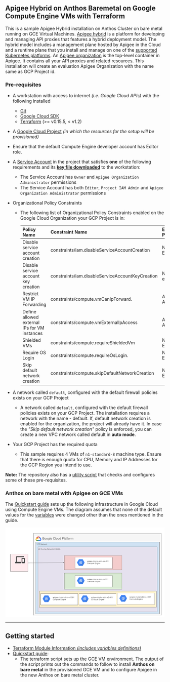 
## Apigee Hybrid on Anthos Baremetal on Google Compute Engine VMs with Terraform

This is a sample Apigee Hybrid installation on Anthos Cluster on bare metal running on GCE Virtual Machines. [Apigee hybrid](https://cloud.google.com/apigee/docs/hybrid/v1.7/what-is-hybrid) is a platform for developing and managing API proxies that features a hybrid deployment model. The hybrid model includes a management plane hosted by Apigee in the Cloud and a runtime plane that you install and manage on one of the [supported Kubernetes platforms](https://cloud.google.com/apigee/docs/hybrid/supported-platforms). An [Apigee organization](https://cloud.google.com/apigee/docs/api-platform/fundamentals/organization-structure) is the top-level container in Apigee. It contains all your API proxies and related resources. This installation will create an evaluation Apigee Organization with the name same as GCP Project id.

### Pre-requisites

- A workstation with access to internet _(i.e. Google Cloud APIs)_ with the following installed
  - [Git](https://www.atlassian.com/git/tutorials/install-git)
  - [Google Cloud SDK](https://cloud.google.com/sdk/docs/install)
  - [Terraform](https://learn.hashicorp.com/tutorials/terraform/install-cli) (>= v0.15.5, < v1.2)

- A [Google Cloud Project](https://console.cloud.google.com/cloud-resource-manager?_ga=2.187862184.1029435410.1614837439-1338907320.1614299892) _(in which the resources for the setup will be provisioned)_

- Ensure that the default Compute Engine developer account has Editor role.

- A [Service Account](https://cloud.google.com/iam/docs/creating-managing-service-accounts) in the project that satisfies **one** of the following requirements and its **[key file downloaded](docs/create_sa_key.md)** to the workstation:
    - The Service Account has `Owner` and `Apigee Organization Administrator` permissions
    - The Service Account has both `Editor`, `Project IAM Admin` and `Apigee Organization Administrator` permissions
- Organizational Policy Constraints
  - The following list of Organizational Policy Constraints enabled on the Google Cloud Organization your GCP Project is in:

      |  Policy Name                                 | Constraint Name                                   | Effective Polciy |
      |  ------------------------------------------- | ------------------------------------------------- | ---------------- |
      | Disable service account creation             | constraints/iam.disableServiceAccountCreation	   | Not Enforced     |
      | Disable service account key creation         | constraints/iam.disableServiceAccountKeyCreation  | Not enforced     |
      | Restrict VM IP Forwarding                    | constraints/compute.vmCanIpForward.               | Allowed All      |
      | Define allowed external IPs for VM instances | constraints/compute.vmExternalIpAccess	           | Allowed All      |
      | Shielded VMs                                 | constraints/compute.requireShieldedVm	           | Not Enforced     |
      | Require OS Login                             | constraints/compute.requireOsLogin.               | Not Enforced     |
      | Skip default network creation                | constraints/compute.skipDefaultNetworkCreation	   | Not Enforced     |

- A network called `default`, configured with the default firewall policies exists on your GCP Project
  - A network called `default`, configured with the default firewall policies exists on your GCP Project. The installation requires a network with the name - default. If, default network creation is enabled for the organization, the project will already have it. In case the *"Skip default network creation"* policy is enforced, you can create a new VPC network called default in **auto mode**.
- Your GCP Project has the required quota
  - This sample requires 4 VMs of `n1-standard-8` machine type. Ensure that there is enough quota for CPU, Memory and IP Addresses for the GCP Region you intend to use.

**Note:** The repository also has a [utility script](./resources/run_prerequisite.sh) that checks and configures some of these pre-requisites.

### Anthos on bare metal with Apigee on GCE VMs

The [Quickstart guide](docs/quickstart.md) sets up the following infrastructure in Google Cloud using Compute Engine VMs. The diagram assumes that none of the default values for the [variables](variables.tf) were changed other than the ones mentioned in the guide.

![Bare metal infrastructure on Google Cloud using Compute Engine VMs](docs/images/abm_gcp_infra.png)

---
## Getting started

- [Terraform Module Information _(includes variables definitions)_](docs/variables.md)
- [Quickstart guide](docs/quickstart.md):
  - The terraform script sets up the GCE VM environment. The output of the script prints out the commands to follow to install **Anthos on bare metal** in the provisioned GCE VM and to configure Apigee in the new Anthos on bare metal cluster.
